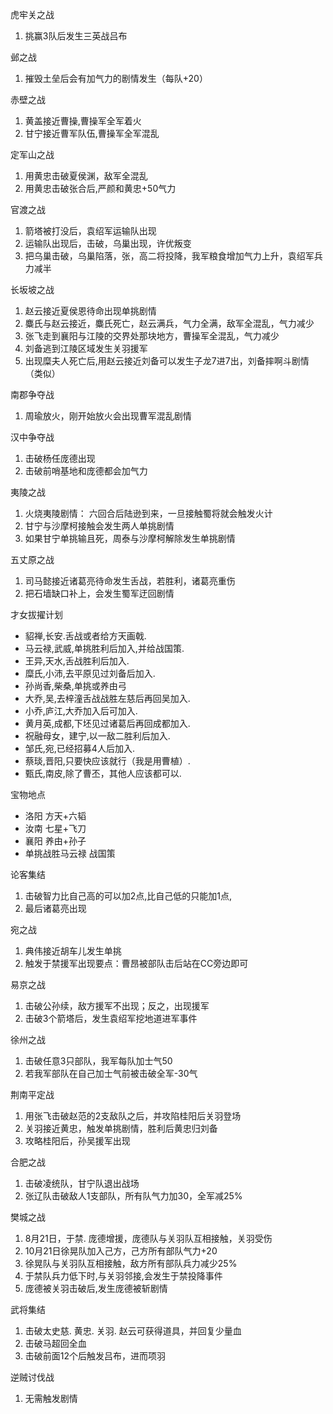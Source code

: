 虎牢关之战

1. 挑赢3队后发生三英战吕布 

邺之战 

1. 摧毁土垒后会有加气力的剧情发生（每队+20） 

赤壁之战 

1. 黄盖接近曹操,曹操军全军着火 
2. 甘宁接近曹军队伍,曹操军全军混乱 

定军山之战 

1. 用黄忠击破夏侯渊，敌军全混乱 
2. 用黄忠击破张合后,严颜和黄忠+50气力 

官渡之战 

1. 箭塔被打没后，袁绍军运输队出现 
2. 运输队出现后，击破，乌巢出现，许优叛变 
3. 把乌巢击破，乌巢陷落，张，高二将投降，我军粮食增加气力上升，袁绍军兵力减半 

长坂坡之战 

1. 赵云接近夏侯恩待命出现单挑剧情 
2. 麋氏与赵云接近，麋氏死亡，赵云满兵，气力全满，敌军全混乱，气力减少 
3. 张飞走到襄阳与江陵的交界处那块地方，曹操军全混乱，气力减少 
4. 刘备逃到江陵区域发生关羽援军 
5. 出现糜夫人死亡后,用赵云接近刘备可以发生子龙7进7出，刘备摔啊斗剧情（类似） 

南郡争夺战 

1. 周瑜放火，刚开始放火会出现曹军混乱剧情 

汉中争夺战 

1. 击破杨任庞德出现 
2. 击破前哨基地和庞德都会加气力 

夷陵之战 

1. 火烧夷陵剧情： 六回合后陆逊到来，一旦接触蜀将就会触发火计
1. 甘宁与沙摩柯接触会发生两人单挑剧情
1. 如果甘宁单挑输且死，周泰与沙摩柯解除发生单挑剧情

五丈原之战 

1. 司马懿接近诸葛亮待命发生舌战，若胜利，诸葛亮重伤 
2. 把石墙缺口补上，会发生蜀军迂回剧情 

才女拔擢计划 

* 貂禅,长安.舌战或者给方天画戟. 
* 马云禄,武威,单挑胜利后加入,并给战国策. 
* 王异,天水,舌战胜利后加入. 
* 糜氏,小沛,去平原见过刘备后加入. 
* 孙尚香,柴桑,单挑或养由弓 
* 大乔,吴,去梓潼舌战战胜左慈后再回吴加入. 
* 小乔,庐江,大乔加入后可加入. 
* 黄月英,成都,下坯见过诸葛后再回成都加入. 
* 祝融母女，建宁,以一敌二胜利后加入. 
* 邹氏,宛,已经招募4人后加入. 
* 蔡琰,晋阳,只要快应该就行（我是用曹植）. 
* 甄氏,南皮,除了曹丕，其他人应该都可以. 

宝物地点 

* 洛阳 方天+六韬 
* 汝南 七星+飞刀 
* 襄阳 养由+孙子 
* 单挑战胜马云禄 战国策 

论客集结 

1. 击破智力比自己高的可以加2点,比自己低的只能加1点, 
2. 最后诸葛亮出现 

宛之战 

1. 典伟接近胡车儿发生单挑 
2. 触发于禁援军出现要点：曹昂被部队击后站在CC旁边即可 

易京之战 

1. 击破公孙续，敌方援军不出现；反之，出现援军 
2. 击破3个箭塔后，发生袁绍军挖地道进军事件 

徐州之战 

1. 击破任意3只部队，我军每队加士气50 
2. 若我军部队在自己加士气前被击破全军-30气 

荆南平定战 

1. 用张飞击破赵范的2支敌队之后，并攻陷桂阳后关羽登场 
2. 关羽接近黄忠，触发单挑剧情，胜利后黄忠归刘备 
3. 攻略桂阳后，孙吴援军出现 

合肥之战 

1. 击破凌统队，甘宁队退出战场 
2. 张辽队击破敌人1支部队，所有队气力加30，全军减25% 

樊城之战 

1. 8月21日，于禁. 庞德增援，庞德队与关羽队互相接触，关羽受伤 
2. 10月21日徐晃队加入己方，己方所有部队气力+20 
3. 徐晃队与关羽队互相接触，敌方所有部队兵力减少25% 
4. 于禁队兵力低下时,与关羽邻接,会发生于禁投降事件 
5. 庞德被关羽击破后,发生庞德被斩剧情 

武将集结

1. 击破太史慈. 黄忠. 关羽. 赵云可获得道具，并回复少量血 
2. 击破马超回全血 
3. 击破前面12个后触发吕布，进而项羽 

逆贼讨伐战

1. 无需触发剧情 
